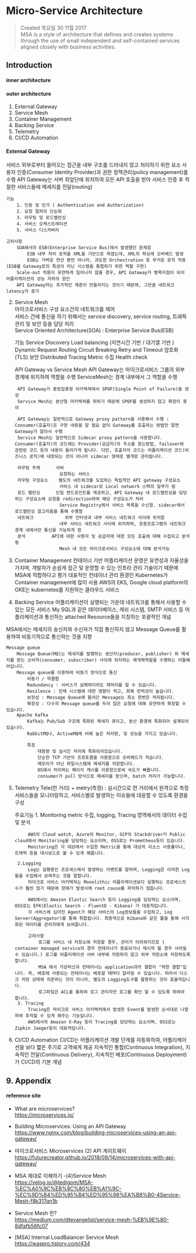 # Micro-Service Architecture

>Created 목요일 30 11월 2017  
MSA is a style of architecture that defines and creates systems through the use of small independent and self-contained services aligned closely with business activities.

## Introduction

#### inner architecture

#### outer architecture
1. External Gateway  
2. Service Mesh  
3. Container Management  
4. Backing Service  
5. Telemetry  
6. CI/CD Automation  

#### External Gateway
서비스 외부로부터 들어오는 접근을 내부 구조를 드러내지 않고 처리하기 위한 요소
사용자 인증(Consumer Identity Provider)과 권한 정책관리(policy management)를 수행
API Gateway는 서버 최앞단에 위치하여 모든 API 호출을 받아 서비스 인증 후 적절한 서비스들에 메세지를 전달(routing)

	기능 
		1. 인증 및 인가 ( Authentication and Authorization)
		2. 요청 절차의 단순화
		3. 라우팅 및 로드밸런싱
		4. 서비스 오케스트레이션
		5. 서비스 디스커버리

	고려사항 
		SOA에서의 ESB(Enterprise Service Bus)에서 발생했던 문제점
			ESB 내부 처리 로직을 XML을 기반으로 하였는데, XML의 파싱에 오버헤드 발생
			ESB는 가벼운 연산 뿐만 아니라, 과도한 Orchestration 등 무거운 로직 적용(ESB를 Gateway로의 특성이 아닌 시스템을 통합하기 위한 역할 구현)
		Scale-out 적용이 유연하게 일어나지 않을 경우, API Gateway가 병목지점이 되어 어플리케이션의 성능 저하의 원인
		API Gateway라는 추가적인 계층이 만들어지는 것이기 때문에, 그만큼 네트워크 latency가 증가

2. Service Mesh  
마이크로서비스 구성 요소간의 네트워크를 제어  
서비스 간에 통신을 하기 위해서는 service discovery, service routing, 트래픽 관리 및 보안 등을 담당 처리  
Service Oriented Architecture(SOA) : Enterprise Service Bus(ESB)  
  
	기능
		Service Discovery
		Load balancing (지연시간 기반 / 대기열 기반 )
		Dynamic Request Routing
		Circuit Breaking
    Retry and Timeout
		암호화 (TLS)
		보안
    Distributed Tracing
		Metric 수집
    Health check

	API Gateway vs Service Mesh 
		API Gateway는 마이크로서비스 그룹의 외부 경계에 위치하여 역할을 수행
		ServiceMesh는 경계 내부에서 그 역할을 수행

		API Gateway가 중앙집중형 아키텍쳐여서 SPOF(Single Point of Failure)을 생성
		Service Mesh는 분산형 아키텍쳐를 취하기 때문에 SPOF를 생성하지 않고 확장이 용이

		API Gateway는 일반적으로 Gateway proxy pattern을 사용해서 수행 : Consumer(호출자)은 구현 내용을 알 필요 없이 Gateway를 호출하는 방법만 알면 Gateway가 알아서 수행
		Service Mesh는 일반적으로 Sidecar proxy pattern을 사용합니다. Consumer(호출자)의 코드에는 Provider(공급자)의 주소를 찾는방법, failover와 관련된 코드 등의 내용이 들어가게 됩니다. 다만, 호출자의 코드는 어플리케이션 코드(비즈니스 로직)에 내장되는 것이 아니라 sidecar 형태로 별개로 관리됩니다.

		라우팅 주체		서버
						요청하는 서비스
		라우팅 구성요소	별도의 네트워크를 도입하는 독립적인 API gateway 구성요소
						서비스 내 sidecar로 Local network 스택의 일부가 됨
		로드 밸런싱		단일 엔드포인트를 제공하고, API Gateway 내 로드밸런싱을 담당하는 구성요소에 요청을 redirection하여 해당 구성요소가 처리
						Service Registry에서 서비스 목록을 수신함. sidecar에서 로드밸런싱 알고리즘을 통해 수행함
		네트워크 			외부 인터넷과 내부 서비스 네트워크 사이에 위치함
						내부 서비스 네트워크 사이에 위치하며, 응용프로그램의 네트워크 경계 내에서만 통신을 가능하게 함
		분석 			API에 대한 사용자 및 공급자에 대한 모든 호출에 대해 수집되고 분석됨	
						Mesh 내 모든 마이크로서비스 구성요소에 대해 분석가능




3. Container Management
컨테이너 기반 어플리케이션 운영은 유연성과 자율성을 가지며, 개발자가 손쉽게 접근 및 운영할 수 있는 인프라 관리 기술이기 때문에 MSA에 적합하다고 평가
대표적인 컨테이너 관리 환경인 Kubernetes가 Container management에 많이 사용
AWS의 EKS, Google cloud platform의 GKE는 kubernetes를 지원하는 클라우드 서비스

4. Backing Service
어플리케이션이 실행되는 가운데 네트워크를 통해서 사용할 수 있는 모든 서비스
My SQL과 같은 데이터베이스, 캐쉬 시스템, SMTP 서비스 등 어플리케이션과 통신하는 attached Resource들을 지칭하는 포괄적인 개념

MSA에서는 메세지의 송신자와 수신자가 직접 통신하지 않고 Message Queue를 활용하여 비동기적으로 통신하는 것을 지향

	Message queue
		Message Queue(MQ)는 메세지를 발행하는 생산자(producer, publisher) 와 메세지를 받는 소비자(consumer, subscriber) 사이에 위치하는 매개체역할을 수행하는 미들웨어입니다.
		Message queue를 이용하여 비동기 방식으로 통신
			비동기 / 약결합
			Redundancy : 서비스가 실패하더라도 재처리를 할 수 있습니다.
			Resilence : 전체 시스템에 대한 영향이 적고, 회복 탄력성이 높습니다.
			보장성 : Message Queue에 들어간 Message는 최소 한번은 처리됩니다.
			확장성 : 다수의 Message queue를 두어 많은 요청에 대해 유연하게 확장할 수 있습니다.
		Apache Kafka
			Kafka는 Pub/Sub 구조에 특화된 메세지 큐이고, 분산 환경에 특화되어 설계되어있습니다.
			RabbitMQ나, ActiveMQ에 비해 높은 처리량, 및 성능을 가지고 있습니다.

			특징
				대용량 및 실시간 처리에 특화되어있습니다.
				단순한 TCP 기반의 프로토콜을 사용함으로 오버헤드가 적습니다.
				메모리가 아닌 파일시스템에 메세지를 저장합니다.
				OS에서 처리하는 페이지 캐시를 이용함으로써 속도가 빠릅니다.
				consumer가 pull 방식으로 메세지를 받으며, batch 처리가 가능합니다.

5. Telemetry
Tele(먼 거리) + metry(측정) : 실시간으로 먼 거리에서 원격으로 측정
서비스들을 모니터링하고, 서비스별로 발생하는 이슈들에 대응할 수 있도록 환경을 구성

	주요기능
		1. Monitoring
			metric 수집, logging, Tracing 영역에서의 데이터 수집 및 분석
			
			AWS의 Cloud watch, Azure의 Monitor, GCP의 Stackdriver가 Public cloud에서 Monitoring을 담당하는 요소이며, OSS로는 Prometheus등이 있습니다.
			Monitoring은 각 대상에서 수집한 Metric을 통해 대상의 리소스 사용률이나, 트래픽 등을 대시보드로 볼 수 있게 해줍니다.

		2.Logging
			Log는 실행중인 프로세스에서 발생하는 이벤트를 말하며, Logging은 이러한 Log들을 수집해서 보여주는 것을 말합니다.
			마이크로 서비스 아키텍쳐는 Monolithic 어플리케이션보다 실행하는 프로세스의 수가 훨씬 많기 때문에 장애가 발생시에 root cause를 파악하기 힘듭니다.
			
			AWS에서는 Amazon Elastic Search 등이 Logging을 담당하는 요소이며, OSS로는 EFK(Elastic Search - FluentD - Kibana) 가 대표적입니다.
			각 서비스에 심어진 Agent가 해당 서비스의 Log정보들을 수집하고, Log Server(Aggregator)를 통해 취합됩니다. 최종적으로 Kibana와 같은 툴을 통해 시각화된 데이터를 관리자에게 보여줍니다.

			고려사항
				로그를 서비스 내 저장소에 저장할 경우, 관리가 어려워지므로 ( container managed service의 경우 컨테이너가 종료되거나 재시작 될 경우 사라질 수 있습니다.) 로그를 어플리케이션 서버 내부에 저장하지 않고 외부 저장소에 저장하도록 합니다.
				MSA 에서 가상머신과 컨테이너는 application과의 결합이 "약한 결합"입니다. 즉, 배포에 사용되는 컨테이너는 배포할 때마다 달라질 수 있습니다. 따라서 디스크 저장 상태에 의존하는 것이 아니라, 별도의 Logging도구를 활용하는 것이 효율적입니다.
				로그파일은 ACL을 통하여 로그 관리자만 로그를 확인 할 수 있도록 하여야 합니다.
		3. Tracing
			Tracing은 마이크로 서비스 아키텍처에서 발생한 Event를 발생한 순서대로 나열하여 추적할 수 있게 해주는 기능입니다.
			AWS에서의 Amazon X-Ray 등이 Tracing을 담당하는 요소이며, OSS로는 Zipkin Jaeger등이 대표적입니다.

6. CI/CD Automation
CI/CD는 어플리케이션 개발 단계를 자동화하여, 어플리케이션을 보다 짧은 주기로 고객에게 제공
지속적인 통합(Continuous Integration), 지속적인 전달(Continuous Delivery), 지속적인 배포(Continuous Deployment)가 CI/CD의 기본 개념



## 9. Appendix

#### reference site

* What are microservices?  
https://microservices.io/  

+ Building Microservices: Using an API Gateway  
https://www.nginx.com/blog/building-microservices-using-an-api-gateway/  

+  마이크로서비스 Microservices (2) API 게이트웨이  
https://futurecreator.github.io/2018/09/14/microservices-with-api-gateway/  

+  MSA 제대로 이해하기 -(4)Service Mesh  
https://velog.io/@tedigom/MSA-%EC%A0%9C%EB%8C%80%EB%A1%9C-%EC%9D%B4%ED%95%B4%ED%95%98%EA%B8%B0-4Service-Mesh-f8k317qn1b  

+ Service Mesh 란?  
https://medium.com/dtevangelist/service-mesh-%EB%9E%80-8dfafb56fc07  

+ [MSA] Internal LoadBalancer Service Mesh  
https://waspro.tistory.com/434  
